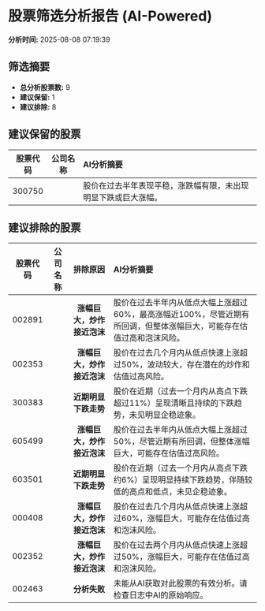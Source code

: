 # 股票筛选分析报告 (AI-Powered)

**分析时间:** 2025-08-08 07:19:39

## 筛选摘要

- **总分析股票数:** 9
- **建议保留:** 1
- **建议排除:** 8

## 建议保留的股票

| 股票代码 | 公司名称 | AI分析摘要 |
|:---:|:---:|:---|
| 300750 |  | 股价在过去半年表现平稳，涨跌幅有限，未出现明显下跌或巨大涨幅。 |

## 建议排除的股票

| 股票代码 | 公司名称 | 排除原因 | AI分析摘要 |
|:---:|:---:|:---:|:---|
| 002891 |  | **涨幅巨大，炒作接近泡沫** | 股价在过去半年内从低点大幅上涨超过60%，最高涨幅近100%，尽管近期有所回调，但整体涨幅巨大，可能存在估值过高和泡沫风险。 |
| 002353 |  | **涨幅巨大，炒作接近泡沫** | 股价在过去几个月内从低点快速上涨超过50%，波动较大，存在潜在的炒作和估值过高风险。 |
| 300383 |  | **近期明显下跌走势** | 股价在近期（过去一个月内从高点下跌超过11%）呈现清晰且持续的下跌趋势，未见明显企稳迹象。 |
| 605499 |  | **涨幅巨大，炒作接近泡沫** | 股价在过去半年内从低点大幅上涨超过50%，尽管近期有所回调，但整体涨幅巨大，可能存在估值过高风险。 |
| 603501 |  | **近期明显下跌走势** | 股价在近期（过去一个月内从高点下跌约6%）呈现明显持续下跌趋势，伴随较低的高点和低点，未见企稳迹象。 |
| 000408 |  | **涨幅巨大，炒作接近泡沫** | 股价在过去几个月内从低点快速上涨超过60%，涨幅巨大，可能存在估值过高和泡沫风险。 |
| 002352 |  | **涨幅巨大，炒作接近泡沫** | 股价在过去两个月内从低点快速上涨超过50%，涨幅巨大，可能存在估值过高和泡沫风险。 |
| 002463 |  | **分析失败** | 未能从AI获取对此股票的有效分析。请检查日志中AI的原始响应。 |
